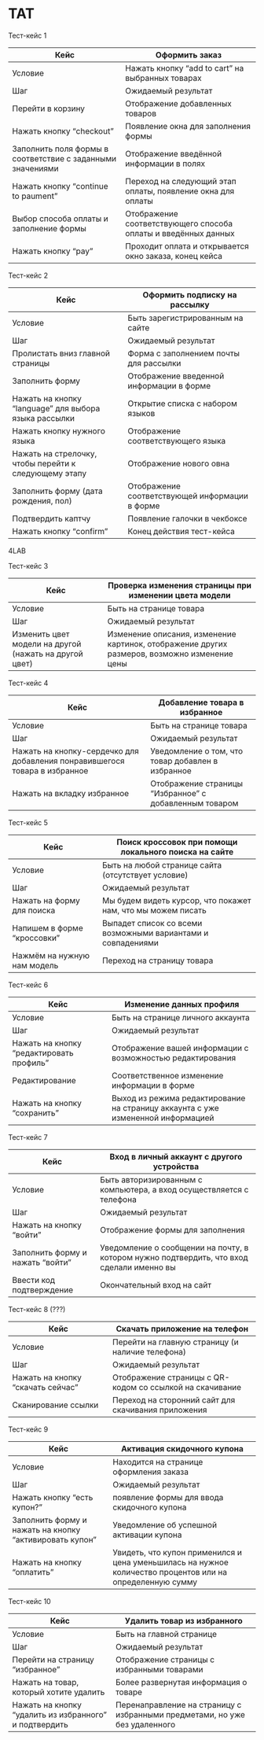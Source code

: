 # TAT

Тест-кейс 1

| Кейс | Оформить заказ |
| --- | --- |
| Условие | Нажать кнопку “add to cart” на выбранных товарах |
| Шаг | Ожидаемый результат |
| Перейти в корзину | Отображение добавленных товаров |
| Нажать кнопку “checkout” | Появление окна для заполнения формы |
| Заполнить поля формы в соответствие с заданными значениями  | Отображение введённой информации в полях |
| Нажать кнопку “continue to paument” | Переход на следующий этап оплаты, появление окна для оплаты |
| Выбор способа оплаты и заполнение формы | Отображение соответствующего способа оплаты и введённых данных |
| Нажать кнопку “pay” | Проходит оплата и открывается окно заказа, конец кейса |

Тест-кейс 2

| Кейс | Оформить подписку на рассылку |
| --- | --- |
| Условие | Быть зарегистрированным на сайте |
| Шаг | Ожидаемый результат |
| Пролистать вниз главной страницы | Форма с заполнением почты для рассылки |
| Заполнить форму  | Отображение введенной информации в форме |
| Нажать на кнопку “language” для выбора языка рассылки | Открытие списка с набором языков |
| Нажать кнопку нужного языка | Отображение соответствующего языка |
| Нажать на стрелочку, чтобы перейти к следующему этапу | Отображение нового овна |
| Заполнить форму (дата рождения, пол) | Отображение соответствующей информации в форме |
| Подтвердить каптчу | Появление галочки в чекбоксе |
| Нажать кнопку “confirm” | Конец действия тест-кейса |

4LAB

Тест-кейс 3

| Кейс | Проверка изменения страницы при изменении цвета модели |
| --- | --- |
| Условие  | Быть на странице товара |
| Шаг | Ожидаемый результат |
| Изменить цвет модели на другой (нажать на другой цвет) | Изменение описания, изменение картинок, отображение других размеров, возможно изменение цены |

Тест-кейс 4

| Кейс | Добавление товара в избранное |
| --- | --- |
| Условие  | Быть на странице товара |
| Шаг | Ожидаемый результат |
| Нажать на кнопку-сердечко для добавления понравившегося товара в избранное | Уведомление о том, что товар добавлен в избранное |
| Нажать на вкладку избранное | Отображение страницы “Избранное” с добавленным товаром |

Тест-кейс 5

| Кейс | Поиск кроссовок при помощи локального поиска на сайте |
| --- | --- |
| Условие  | Быть на любой странице сайта (отсутствует условие) |
| Шаг | Ожидаемый результат |
| Нажать на форму для поиска | Мы будем видеть курсор, что покажет нам, что мы можем писать |
| Напишем в форме “кроссовки” | Выпадет список со всеми возможными вариантами и совпадениями |
| Нажмём на нужную нам модель | Переход на страницу товара |

Тест-кейс 6

| Кейс | Изменение данных профиля |
| --- | --- |
| Условие  | Быть на странице личного аккаунта |
| Шаг | Ожидаемый результат |
| Нажать на кнопку “редактировать профиль” | Отображение вашей информации с возможностью редактирования |
| Редактирование | Соответственное изменение информации в форме |
| Нажать на кнопку “сохранить” | Выход из режима редактирование на страницу аккаунта с уже измененной информацией |

Тест-кейс 7

| Кейс | Вход в личный аккаунт с другого устройства |
| --- | --- |
| Условие  | Быть авторизированным с компьютера, а вход осуществляется с телефона |
| Шаг | Ожидаемый результат |
| Нажать на кнопку “войти” | Отображение формы для заполнения |
| Заполнить форму и нажать “войти” | Уведомление о сообщении на почту, в котором нужно подтвердить, что вход сделали именно вы |
| Ввести код подтверждение | Окончательный вход на сайт |

Тест-кейс 8 (???)

| Кейс | Скачать приложение на телефон |
| --- | --- |
| Условие  | Перейти на главную страницу (и наличие телефона) |
| Шаг | Ожидаемый результат |
| Нажать на кнопку “скачать сейчас” | Отображение страницы с QR-кодом со ссылкой на скачивание |
| Сканирование ссылки | Переход на сторонний сайт для скачивания приложения |

Тест-кейс 9

| Кейс | Активация скидочного купона |
| --- | --- |
| Условие  | Находится на странице оформления заказа |
| Шаг | Ожидаемый результат |
| Нажать кнопку “есть купон?” | появление формы для ввода скидочного купона |
| Заполнить форму и нажать на кнопку “активировать купон” | Уведомление об успешной активации купона |
| Нажать на кнопку “оплатить” | Увидеть, что купон применился и цена уменьшилась на нужное количество процентов или на определенную сумму |

Тест-кейс 10

| Кейс | Удалить товар из избранного |
| --- | --- |
| Условие  | Быть на главной странице |
| Шаг | Ожидаемый результат |
| Перейти на страницу “избранное” | Отображение страницы с избранными товарами |
| Нажать на товар, который хотите удалить | Более развернутая информация о товаре |
| Нажать на кнопку “удалить из избранного” и подтвердить | Перенаправление на страницу с избранными предметами, но уже без удаленного |